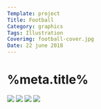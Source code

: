 ```yaml
---
Template: project
Title: Football	
Category: graphics
Tags: Illustration
Coverimg: football-cover.jpg
Date: 22 june 2018
---
```


# %meta.title%

<img src="/assets/%meta.category%/football-1.jpg" class="half left">

<img src="/assets/%meta.category%/football-2.jpg" class="half right">

<img src="/assets/%meta.category%/football-1.jpg">

<img src="/assets/%meta.category%/football-2.jpg">
